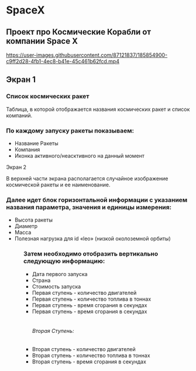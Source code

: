 # SpaceX

<h2> Проект про Космические Корабли от компании Space X</h2>

https://user-images.githubusercontent.com/87121837/185854900-c9ff2d28-4fb1-4ec8-b41e-45c461b62fcd.mp4

<h2>Экран 1</h2>

<h3>Список космических ракет</h3>

Таблица, в которой отображается названия космических ракет и список компаний.

<h3>По каждому запуску ракеты показываем:</h3>
<ul>
<li>Название Ракеты</li>
<li>Компания</li>
<li>Иконка активного/неасктивного на данный момент</li>
</ul
<h2>Экран 2</h2>

В верхней части экрана располагается случайное изображение космической ракеты и ее наименование.

<h3>Далее идет блок горизонтальной информации с указанием названия параметра, значения и единицы измерения:</h3>
<ul>
<li>Bысота ракеты</li>
<li>Диаметр</li>
<li>Масса</li>
<li>Полезная нагрузка для id «leo» (низкой околоземной орбиты)</li>
<ul>

<h3>Затем необходимо отобразить вертикально следующую информацию:</h3>
<ul>
<li>Дата первого запуска</li>
<li>Страна</li>
<li>Стоимость запуска</li>
<li>Первая ступень - количество двигателей</li>
<li>Первая ступень - количество топлива в тоннах</li>
<li>Первая ступень - время сгорания в секундах</li>
<li>Первая ступень - время сгорания в секундах</li>
</br>
<h6>Вторая Ступень:</h6>
<li>Вторая ступень - количество двигателей</li>
<li>Вторая ступень - количество топлива в тоннах</li>
<li>Вторая ступень - время сгорания в секундах</li>
<ul>
